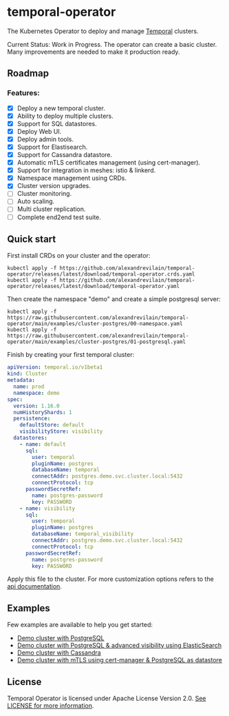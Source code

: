 # temporal-operator

The Kubernetes Operator to deploy and manage [Temporal](https://temporal.io/) clusters.

Current Status: Work in Progress. The operator can create a basic cluster. Many improvements are needed to make it production ready.

## Roadmap

### Features:
- [x] Deploy a new temporal cluster.
- [x] Ability to deploy multiple clusters.
- [x] Support for SQL datastores.
- [x] Deploy Web UI.
- [x] Deploy admin tools.
- [x] Support for Elastisearch.
- [x] Support for Cassandra datastore.
- [x] Automatic mTLS certificates management (using cert-manager).
- [x] Support for integration in meshes: istio & linkerd.
- [x] Namespace management using CRDs.
- [x] Cluster version upgrades.
- [ ] Cluster monitoring.
- [ ] Auto scaling.
- [ ] Multi cluster replication.
- [ ] Complete end2end test suite.

## Quick start

First install CRDs on your cluster and the operator:

```
kubectl apply -f https://github.com/alexandrevilain/temporal-operator/releases/latest/download/temporal-operator.crds.yaml
kubectl apply -f https://github.com/alexandrevilain/temporal-operator/releases/latest/download/temporal-operator.yaml
```

Then create the namespace "demo" and create a simple postgresql server:

```
kubectl apply -f https://raw.githubusercontent.com/alexandrevilain/temporal-operator/main/examples/cluster-postgres/00-namespace.yaml
kubectl apply -f https://raw.githubusercontent.com/alexandrevilain/temporal-operator/main/examples/cluster-postgres/01-postgresql.yaml
```

Finish by creating your first temporal cluster:
```yaml
apiVersion: temporal.io/v1beta1
kind: Cluster
metadata:
  name: prod
  namespace: demo
spec:
  version: 1.16.0
  numHistoryShards: 1
  persistence:
    defaultStore: default
    visibilityStore: visibility
  datastores:
    - name: default
      sql:
        user: temporal
        pluginName: postgres
        databaseName: temporal
        connectAddr: postgres.demo.svc.cluster.local:5432
        connectProtocol: tcp
      passwordSecretRef:
        name: postgres-password
        key: PASSWORD
    - name: visibility
      sql:
        user: temporal
        pluginName: postgres
        databaseName: temporal_visibility
        connectAddr: postgres.demo.svc.cluster.local:5432
        connectProtocol: tcp
      passwordSecretRef:
        name: postgres-password
        key: PASSWORD
```

Apply this file to the cluster.
For more customization options refers to the [api documentation](https://github.com/alexandrevilain/temporal-operator/blob/main/docs/api/v1beta1.md).

## Examples

Few examples are available to help you get started:
- [Demo cluster with PostgreSQL](https://github.com/alexandrevilain/temporal-operator/blob/main/examples/cluster-postgres)
- [Demo cluster with PostgreSQL & advanced visibility using ElasticSearch](https://github.com/alexandrevilain/temporal-operator/blob/main/examples/cluster-postgres-es)
- [Demo cluster with Cassandra](https://github.com/alexandrevilain/temporal-operator/blob/main/examples/cluster-cassandra)
- [Demo cluster with mTLS using cert-manager & PostgreSQL as datastore](https://github.com/alexandrevilain/temporal-operator/blob/main/examples/cluster-mtls)

## License

Temporal Operator is licensed under Apache License Version 2.0. [See LICENSE for more information](https://github.com/alexandrevilain/temporal-operator/blob/main/LICENSE).
